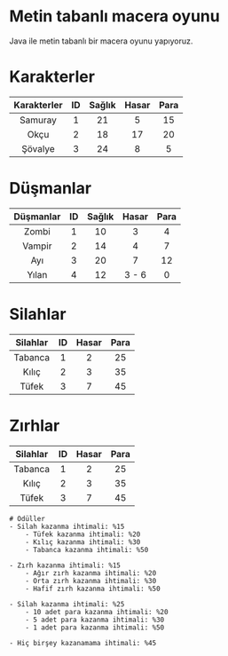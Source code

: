 # Metin tabanlı macera oyunu
Java ile metin tabanlı bir macera oyunu yapıyoruz.

# Karakterler
| Karakterler | ID | Sağlık | Hasar | Para |
|:-----------:|:--:|:-------:|:-------:|:------:|
| Samuray     |  1 |     21 | 5     | 15   |
| Okçu        |  2 |     18 | 17    | 20   |
| Şövalye     |  3 |     24 | 8     | 5    |

# Düşmanlar
| Düşmanlar | ID | Sağlık | Hasar | Para |
|:---------:|:--:|:------:|:-----:|:----:|
| Zombi     |  1 |   10   |   3   |   4  |
| Vampir    |  2 |   14   |   4   |   7  |
| Ayı       |  3 |   20   |   7   |  12  |
| Yılan     |  4 |   12   | 3 - 6 |   0  |

# Silahlar
| Silahlar | ID | Hasar | Para |
|:--------:|:--:|:-----:|:----:|
| Tabanca  |  1 |   2   |  25  |
| Kılıç    |  2 |   3   |  35  |
| Tüfek    |  3 |   7   |  45  |

# Zırhlar
| Silahlar | ID | Hasar | Para |
|:--------:|:--:|:-----:|:----:|
| Tabanca  |  1 |   2   |  25  |
| Kılıç    |  2 |   3   |  35  |
| Tüfek    |  3 |   7   |  45  |

    # Ödüller
    - Silah kazanma ihtimali: %15
        - Tüfek kazanma ihtimali: %20
        - Kılıç kazanma ihtimali: %30
        - Tabanca kazanma ihtimali: %50
        
    - Zırh kazanma ihtimali: %15
        - Ağır zırh kazanma ihtimali: %20
        - Orta zırh kazanma ihtimali: %30
        - Hafif zırh kazanma ihtimali: %50
        
    - Silah kazanma ihtimali: %25
        - 10 adet para kazanma ihtimali: %20
        - 5 adet para kazanma ihtimali: %30
        - 1 adet para kazanma ihtimali: %50
        
    - Hiç birşey kazanamama ihtimali: %45
